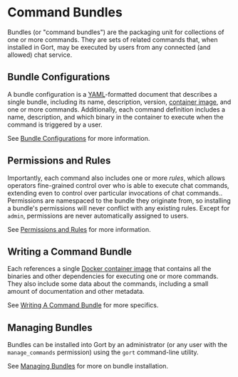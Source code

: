 # Command Bundles

Bundles (or "command bundles") are the packaging unit for collections of one or more commands. They are sets of related commands that, when installed in Gort, may be executed by users from any connected (and allowed) chat service.

## Bundle Configurations

A bundle configuration is a [YAML](https://yaml.org/)-formatted document that describes a single bundle, including its name, description, version, [container image](commands-as-containers.md), and one or more commands. Additionally, each command definition includes a name, description, and which binary in the container to execute when the command is triggered by a user.

See [Bundle Configurations](bundle-configurations.md) for more information.

## Permissions and Rules

Importantly, each command also includes one or more _rules_, which allows operators fine-grained control over who is able to execute chat commands, extending even to control over particular invocations of chat commands.. Permissions are namespaced to the bundle they originate from, so installing a bundle's permissions will never conflict with any existing rules. Except for `admin`, permissions are never automatically assigned to users.

See [Permissions and Rules](permissions-and-rules.md) for more information.

## Writing a Command Bundle

Each references a single [Docker container image](https://www.docker.com/resources/what-container) that contains all the binaries and other dependencies for executing one or more commands. They also include some data about the commands, including a small amount of documentation and other metadata.

See [Writing A Command Bundle](writing-a-command-bundle.md) for more specifics.

## Managing Bundles

Bundles can be installed into Gort by an administrator (or any user with the `manage_commands` permission) using the `gort` command-line utility.

See [Managing Bundles](managing-bundles.md) for more on bundle installation.